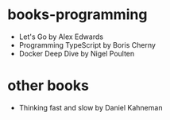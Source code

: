 # books-programming
- Let's Go by Alex Edwards
- Programming TypeScript by Boris Cherny
- Docker Deep Dive by Nigel Poulten
  
# other books
- Thinking fast and slow by Daniel Kahneman
